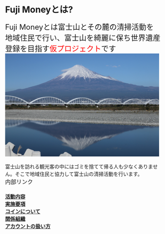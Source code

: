 # Fuji Moneyとは?<br>
<font size="5">Fuji Moneyとは富士山とその麓の清掃活動を地域住民で行い、富士山を綺麗に保ち世界遺産登録を目指す<font size="5" color="Red">仮プロジェクト</font>です</font>
<br>
<img width="500px" alt="富士山" src="./5000-21.jpg"> 
<br>
<br>
<font size="3">富士山を訪れる観光客の中にはゴミを捨てて帰る人も少なくありません。そこで地域住民と協力して富士山の清掃活動を行います。</font>
<br>
<font size="4">内部リンク</font>
### [活動内容](./activities)<br>[実施要項](./guide)<br>[コインについて](./coin)<br>[関係組織](./stakeholders)<br>[アカウントの扱い方](./acount)
